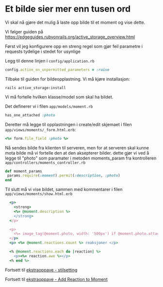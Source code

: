  # Et bilde sier mer enn tusen ord
 
 Vi skal nå gjøre det mulig å laste opp bilde til et moment og vise dette.

 Vi følger guiden på https://edgeguides.rubyonrails.org/active_storage_overview.html
 
 Først vil jeg konfigurere opp en streng regel som gjør feil parametre i requests tydelige i stedet for usynlige
 
 Legg til denne linjen i `config/application.rb`
 
 ```ruby
 config.action_on_unpermitted_parameters = :raise
 ```
 
 Tilbake til guiden for bildeopplastning. Vi må kjøre installasjon:
 
    rails active_storage:install
 
 Vi må fortelle hvilken klasse/model som skal ha bildet.
 
 Det definerer vi i filen `app/models/moment.rb`
 
 ```ruby
 has_one_attached :photo
 ```

 Deretter må legge til opplastningen i create/edit skjemaet i filen `app/views/moments/_form.html.erb`:

 ```ruby
 <%= form.file_field :photo %>
 ```
 
 Nå sendes bilde fra klienten til serveren, men for at serveren skal kunne mota bilde må vi fortelle den at den aksepterer bilder. dette gjør vi ved å legge til "photo" som paramater i metoden moments_param fra kontrolleren `app/controllers/moments_controller.rb`
 
 ```ruby
 def moment_params
  params.require(:moment).permit(:description, :photo)
 end
 ```

 Til slutt må vi vise bildet, sammen med kommentarer i filen `app/views/moments/show.html.erb`

 ```ruby
   <p>
     <strong>
     <%= @moment.description %>
     </strong>
   </p>

   <p>
     <%= image_tag(@moment.photo, width: '500px') if @moment.photo.attached? %>
   </p>
   <p> <%= @moment.reactions.count %> reaksjoner </p>

   <% @moment.reactions.each do |reaction| %>
     <p><%= reaction.awe %></p>
   <% end %>
 ```

Fortsett til [ekstraoppave - stilsetting](extra-styling.md)

Fortsett til [ekstraoppave - Add Reaction to Moment](add-reaction.md)
